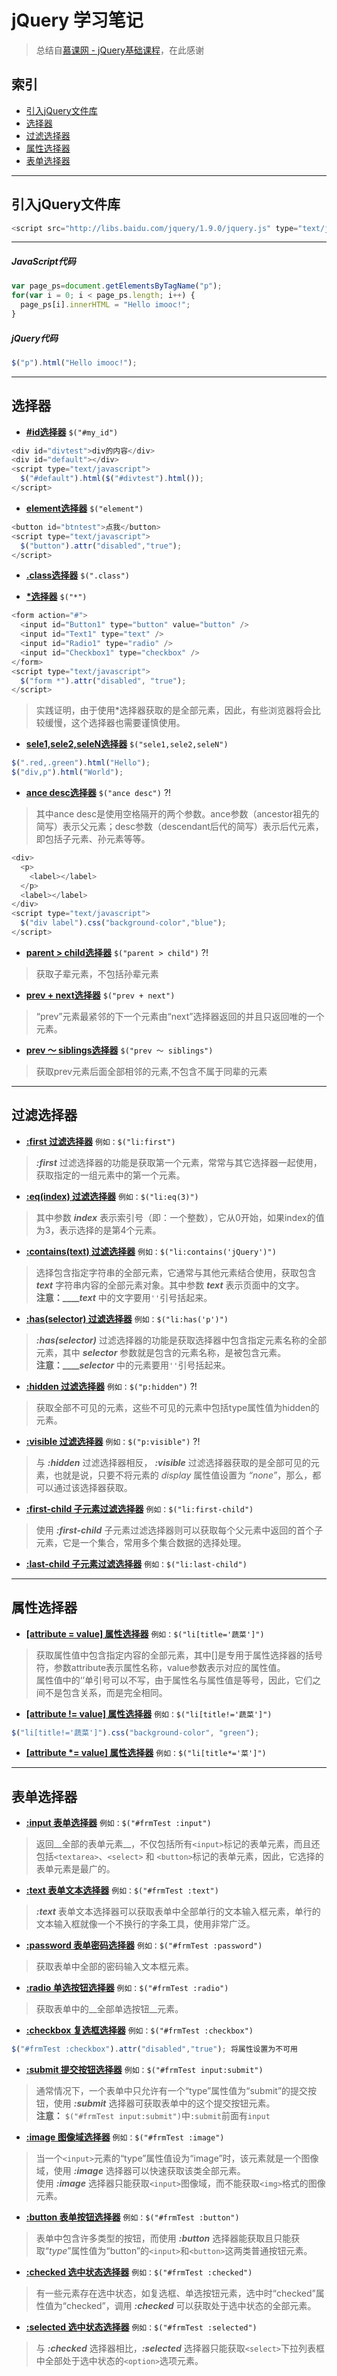 # jQuery 学习笔记
>总结自[慕课网 - jQuery基础课程](http://www.imooc.com/learn/11)，在此感谢

## 索引
<!-- MarkdownTOC -->

- [引入jQuery文件库](#引入jquery文件库)
- [选择器](#选择器)
- [过滤选择器](#过滤选择器)
- [属性选择器](#属性选择器)
- [表单选择器](#表单选择器)

<!-- /MarkdownTOC -->

***

<a name="引入jquery文件库"></a>
## 引入jQuery文件库
```javascript
<script src="http://libs.baidu.com/jquery/1.9.0/jquery.js" type="text/javascript"></script>
```

***

##### JavaScript代码
```javascript
var page_ps=document.getElementsByTagName("p");
for(var i = 0; i < page_ps.length; i++) {
  page_ps[i].innerHTML = "Hello imooc!";
}
```
##### jQuery代码
```javascript
$("p").html("Hello imooc!");
```

***

<a name="选择器"></a>
## 选择器

- __[#id选择器](#选择器)__ `$("#my_id")`

```javascript
<div id="divtest">div的内容</div>
<div id="default"></div>
<script type="text/javascript">
  $("#default").html($("#divtest").html());
</script>
```

- __[element选择器](#选择器)__ `$("element")`

```javascript
<button id="btntest">点我</button>
<script type="text/javascript">
  $("button").attr("disabled","true");
</script>
```

- __[.class选择器](#选择器)__ `$(".class")`

- __[*选择器](#选择器)__ `$("*")`

```javascript
<form action="#">
  <input id="Button1" type="button" value="button" />
  <input id="Text1" type="text" />
  <input id="Radio1" type="radio" />
  <input id="Checkbox1" type="checkbox" />
</form>
<script type="text/javascript">
  $("form *").attr("disabled", "true");
</script>
```
>实践证明，由于使用*选择器获取的是全部元素，因此，有些浏览器将会比较缓慢，这个选择器也需要谨慎使用。

- __[sele1,sele2,seleN选择器](#选择器)__ `$("sele1,sele2,seleN")`

```javascript
$(".red,.green").html("Hello");
$("div,p").html("World");
```

- __[ance desc选择器](http://www.imooc.com/code/86)__ `$("ance desc")` ?!

>其中ance desc是使用空格隔开的两个参数。ance参数（ancestor祖先的简写）表示父元素；desc参数（descendant后代的简写）表示后代元素，即包括子元素、孙元素等等。

```javascript
<div>
  <p>
    <label></label>
  </p>
  <label></label>
</div>
<script type="text/javascript">
  $("div label").css("background-color","blue");
</script>
```

- __[parent > child选择器](http://www.imooc.com/code/95)__ `$("parent > child")` ?!

>获取子辈元素，不包括孙辈元素

- __[prev + next选择器](#选择器)__ `$("prev + next")`

>“prev”元素最紧邻的下一个元素由“next”选择器返回的并且只返回唯的一个元素。

- __[prev ～ siblings选择器](#选择器)__ `$("prev ～ siblings")`

>获取prev元素后面全部相邻的元素,不包含不属于同辈的元素

***

<a name="过滤选择器"></a>
## 过滤选择器

- __[:first 过滤选择器](#过滤选择器)__  `例如：$("li:first")`

>__*:first*__ 过滤选择器的功能是获取第一个元素，常常与其它选择器一起使用，获取指定的一组元素中的第一个元素。

- __[:eq(index) 过滤选择器](#过滤选择器)__  `例如：$("li:eq(3)")`

>其中参数 __*index*__ 表示索引号（即：一个整数），它从0开始，如果index的值为3，表示选择的是第4个元素。

- __[:contains(text) 过滤选择器](#过滤选择器)__  `例如：$("li:contains('jQuery')")`

>选择包含指定字符串的全部元素，它通常与其他元素结合使用，获取包含 __*text*__ 字符串内容的全部元素对象。其中参数 __*text*__ 表示页面中的文字。  
>__注意：____*text*__ 中的文字要用`''`引号括起来。

- __[:has(selector) 过滤选择器](#过滤选择器)__  `例如：$("li:has('p')")`

>__*:has(selector)*__ 过滤选择器的功能是获取选择器中包含指定元素名称的全部元素，其中 __*selector*__ 参数就是包含的元素名称，是被包含元素。  
>__注意：____*selector*__ 中的元素要用`''`引号括起来。

- __[:hidden 过滤选择器](http://www.imooc.com/code/119)__  `例如：$("p:hidden")` ?!

>获取全部不可见的元素，这些不可见的元素中包括type属性值为hidden的元素。

- __[:visible 过滤选择器](http://www.imooc.com/code/122)__  `例如：$("p:visible")` ?!

>与 __*:hidden*__ 过滤选择器相反， __*:visible*__ 过滤选择器获取的是全部可见的元素，也就是说，只要不将元素的 *display* 属性值设置为 *“none”*，那么，都可以通过该选择器获取。

- __[:first-child 子元素过滤选择器](#过滤选择器)__  `例如：$("li:first-child")`

>使用 __*:first-child*__ 子元素过滤选择器则可以获取每个父元素中返回的首个子元素，它是一个集合，常用多个集合数据的选择处理。

- __[:last-child 子元素过滤选择器](#过滤选择器)__  `例如：$("li:last-child")`

***

<a name="属性选择器"></a>
## 属性选择器

- __[[attribute = value] 属性选择器](#属性选择器)__  `例如：$("li[title='蔬菜']")`

>获取属性值中包含指定内容的全部元素，其中[]是专用于属性选择器的括号符，参数attribute表示属性名称，value参数表示对应的属性值。  
>属性值中的‘’单引号可以不写，由于属性名与属性值是等号，因此，它们之间不是包含关系，而是完全相同。

- __[[attribute != value] 属性选择器](#属性选择器)__  `例如：$("li[title!='蔬菜']")`

```javascript
$("li[title!='蔬菜']").css("background-color", "green");
```

- __[[attribute *= value] 属性选择器](#属性选择器)__  `例如：$("li[title*='菜']")`

***

<a name="表单选择器"></a>
## 表单选择器

- __[:input 表单选择器](#表单选择器)__  `例如：$("#frmTest :input")`

>返回__全部的表单元素__，不仅包括所有`<input>`标记的表单元素，而且还包括`<textarea>`、`<select>` 和 `<button>`标记的表单元素，因此，它选择的表单元素是最广的。

- __[:text 表单文本选择器](#表单选择器)__  `例如：$("#frmTest :text")`

>__*:text*__ 表单文本选择器可以获取表单中全部单行的文本输入框元素，单行的文本输入框就像一个不换行的字条工具，使用非常广泛。

- __[:password 表单密码选择器](#表单选择器)__  `例如：$("#frmTest :password")`

>获取表单中全部的密码输入文本框元素。

- __[:radio 单选按钮选择器](#表单选择器)__  `例如：$("#frmTest :radio")`

>获取表单中的__全部单选按钮__元素。

- __[:checkbox 复选框选择器](#表单选择器)__  `例如：$("#frmTest :checkbox")`

```javascript
$("#frmTest :checkbox").attr("disabled","true"); 将属性设置为不可用
```

- __[:submit 提交按钮选择器](#表单选择器)__  `例如：$("#frmTest input:submit")`

>通常情况下，一个表单中只允许有一个“type”属性值为“submit”的提交按钮，使用 __*:submit*__ 选择器可获取表单中的这个提交按钮元素。  
>__注意：__ `$("#frmTest input:submit")`中`:submit`前面有`input`

- __[:image 图像域选择器](#表单选择器)__  `例如：$("#frmTest :image")`

>当一个`<input>`元素的“type”属性值设为“image”时，该元素就是一个图像域，使用 __*:image*__ 选择器可以快速获取该类全部元素。  
>使用 __*:image*__ 选择器只能获取`<input>`图像域，而不能获取`<img>`格式的图像元素。

- __[:button 表单按钮选择器](#表单选择器)__  `例如：$("#frmTest :button")`

>表单中包含许多类型的按钮，而使用 __*:button*__ 选择器能获取且只能获取“_type_”属性值为“button”的`<input>`和`<button>`这两类普通按钮元素。

- __[:checked 选中状态选择器](#表单选择器)__  `例如：$("#frmTest :checked")`

>有一些元素存在选中状态，如复选框、单选按钮元素，选中时“checked”属性值为“checked”，调用 __*:checked*__ 可以获取处于选中状态的全部元素。

- __[:selected 选中状态选择器](#表单选择器)__  `例如：$("#frmTest :selected")`

>与 __*:checked*__ 选择器相比，__*:selected*__ 选择器只能获取`<select>`下拉列表框中全部处于选中状态的`<option>`选项元素。
